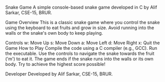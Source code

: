 Snake Game
A simple console-based snake game developed in C by Alif Sarkar, CSE-15, BRUR.

Game Overview
This is a classic snake game where you control the snake using the keyboard to eat fruits and grow in size. Avoid running into the walls or the snake's own body to keep playing.

Controls
w: Move Up
s: Move Down
a: Move Left
d: Move Right
x: Quit the Game
How to Play
Compile the code using a C compiler (e.g., GCC).
Run the executable.
Use the controls to navigate the snake towards the fruit ('m') to eat it.
The game ends if the snake runs into the walls or its own body.
Try to achieve the highest score possible!

Developer
Developed by Alif Sarkar, CSE-15, BRUR.
